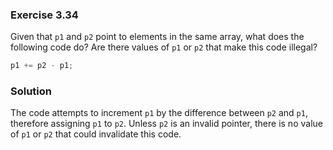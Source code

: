 ### Exercise 3.34

Given that `p1` and `p2` point to elements in the same array, what does the
following code do? Are there values of `p1` or `p2` that make this code illegal?

```cpp
p1 += p2 - p1;
```

### Solution

The code attempts to increment `p1` by the difference between `p2` and `p1`,
therefore assigning `p1` to `p2`. Unless `p2` is an invalid pointer, there is no
value of `p1` or `p2` that could invalidate this code.
